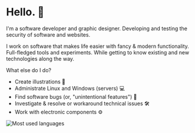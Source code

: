 # Hello. 👋

I'm a software developer and graphic designer. 
Developing and testing the security of software and websites.

I work on software that makes life easier with fancy & modern functionality. Full-fledged tools and experiments. While getting to know existing and new technologies along the way.

What else do I do?
- Create illustrations 🎨
- Administrate Linux and Windows (servers) 💻
- Find software bugs (or, "unintentional features") 🐛
- Investigate & resolve or workaround technical issues 🛠
- Work with electronic components ⚙

<img src="https://github-readme-stats.vercel.app/api/top-langs?username=uintdev&langs_count=8&hide=c,c%2B%2B,makefile,assembly,cmake,objective-c,swift,html,ruby&show_icons=true&layout=compact&bg_color=141414&text_color=ffffff&title_color=ffffff&border_radius=20&hide_border=true" alt="Most used languages">
